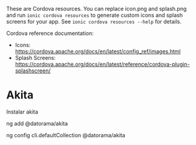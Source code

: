 These are Cordova resources. You can replace icon.png and splash.png and run
`ionic cordova resources` to generate custom icons and splash screens for your
app. See `ionic cordova resources --help` for details.

Cordova reference documentation:

- Icons: https://cordova.apache.org/docs/en/latest/config_ref/images.html
- Splash Screens: https://cordova.apache.org/docs/en/latest/reference/cordova-plugin-splashscreen/


# Akita
Instalar akita

ng add @datorama/akita

ng config cli.defaultCollection @datorama/akita
